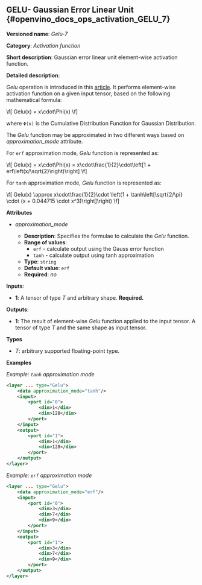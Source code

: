## GELU- Gaussian Error Linear Unit <a name="Gelu"></a> {#openvino_docs_ops_activation_GELU_7}

**Versioned name**: *Gelu-7*

**Category**: *Activation function*

**Short description**: Gaussian error linear unit element-wise activation function.

**Detailed description**:

*Gelu* operation is introduced in this [article](https://arxiv.org/abs/1606.08415).
It performs element-wise activation function on a given input tensor, based on the following mathematical formula:

\f[
    Gelu(x) = x\cdot\Phi(x)
\f]

where `Φ(x)` is the Cumulative Distribution Function for Gaussian Distribution.

The *Gelu* function may be approximated in two different ways based on *approximation_mode* attribute.

For `erf` approximation mode, *Gelu* function is represented as:

\f[
    Gelu(x) = x\cdot\Phi(x) = x\cdot\frac{1}{2}\cdot\left[1 + erf\left(x/\sqrt{2}\right)\right]
\f]

For `tanh` approximation mode, *Gelu* function is represented as:

\f[
    Gelu(x) \approx x\cdot\frac{1}{2}\cdot \left(1 + \tanh\left[\sqrt{2/\pi} \cdot (x + 0.044715 \cdot x^3)\right]\right)
\f]

**Attributes**

* *approximation_mode*

  * **Description**: Specifies the formulae to calculate the *Gelu* function.
  * **Range of values**:
    * `erf` - calculate output using the Gauss error function
    * `tanh` - calculate output using tanh approximation
  * **Type**: `string`
  * **Default value**: `erf`
  * **Required**: *no*

**Inputs**:

*   **1**: A tensor of type *T* and arbitrary shape. **Required.**

**Outputs**:

*   **1**: The result of element-wise *Gelu* function applied to the input tensor. A tensor of type *T* and the same shape as input tensor.

**Types**

* *T*: arbitrary supported floating-point type.

**Examples**

*Example: `tanh` approximation mode*

```xml
<layer ... type="Gelu">
    <data approximation_mode="tanh"/>
    <input>
        <port id="0">
            <dim>1</dim>
            <dim>128</dim>
        </port>
    </input>
    <output>
        <port id="1">
            <dim>1</dim>
            <dim>128</dim>
        </port>
    </output>
</layer>
```

*Example: `erf` approximation mode*

```xml
<layer ... type="Gelu">
    <data approximation_mode="erf"/>
    <input>
        <port id="0">
            <dim>3</dim>
            <dim>7</dim>
            <dim>9</dim>
        </port>
    </input>
    <output>
        <port id="1">
            <dim>3</dim>
            <dim>7</dim>
            <dim>9</dim>
        </port>
    </output>
</layer>

```
